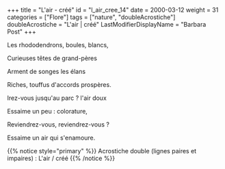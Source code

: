 +++
title = "L'air - créé"
id = "l_air_cree_14"
date = 2000-03-12
weight = 31
categories = ["Flore"]
tags = ["nature", "doubleAcrostiche"]
doubleAcrostiche = "L'air | créé"
LastModifierDisplayName = "Barbara Post"
+++

Les rhododendrons, boules, blancs,

Curieuses têtes de grand-pères

Arment de songes les élans

Riches, touffus d'accords prospères.

Irez-vous jusqu'au parc ? l'air doux

Essaime un peu : colorature,

Reviendrez-vous, reviendrez-vous ?

Essaime un air qui s'enamoure.

{{% notice style="primary" %}}
Acrostiche double (lignes paires et impaires) : L'air / créé
{{% /notice %}}
